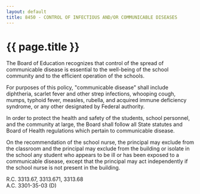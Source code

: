 ```yaml
---
layout: default
title: 8450 - CONTROL OF INFECTIOUS AND/OR COMMUNICABLE DISEASES
---
```


{{ page.title }}
================

The Board of Education recognizes that control of the spread of
communicable disease is essential to the well-being of the school
community and to the efficient operation of the schools.

For purposes of this policy, "communicable disease" shall include
diphtheria, scarlet fever and other strep infections, whooping cough,
mumps, typhoid fever, measles, rubella, and acquired immune deficiency
syndrome, or any other designated by Federal authority.

In order to protect the health and safety of the students, school
personnel, and the community at large, the Board shall follow all State
statutes and Board of Health regulations which pertain to communicable
disease.

On the recommendation of the school nurse, the principal may exclude
from the classroom and the principal may exclude from the building or
isolate in the school any student who appears to be ill or has been
exposed to a communicable disease, except that the principal may act
independently if the school nurse is not present in the building.

R.C. 3313.67, 3313.671, 3313.68\
 A.C. 3301-35-03 (D)

